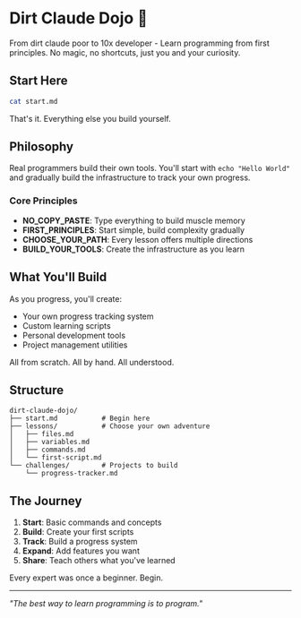 # Dirt Claude Dojo 🥷

From dirt claude poor to 10x developer - Learn programming from first principles. No magic, no shortcuts, just you and your curiosity.

## Start Here

```bash
cat start.md
```

That's it. Everything else you build yourself.

## Philosophy

Real programmers build their own tools. You'll start with `echo "Hello World"` and gradually build the infrastructure to track your own progress.

### Core Principles
- **NO_COPY_PASTE**: Type everything to build muscle memory
- **FIRST_PRINCIPLES**: Start simple, build complexity gradually
- **CHOOSE_YOUR_PATH**: Every lesson offers multiple directions
- **BUILD_YOUR_TOOLS**: Create the infrastructure as you learn

## What You'll Build

As you progress, you'll create:
- Your own progress tracking system
- Custom learning scripts
- Personal development tools
- Project management utilities

All from scratch. All by hand. All understood.

## Structure

```
dirt-claude-dojo/
├── start.md           # Begin here
├── lessons/           # Choose your own adventure
│   ├── files.md
│   ├── variables.md
│   ├── commands.md
│   └── first-script.md
└── challenges/        # Projects to build
    └── progress-tracker.md
```

## The Journey

1. **Start**: Basic commands and concepts
2. **Build**: Create your first scripts
3. **Track**: Build a progress system
4. **Expand**: Add features you want
5. **Share**: Teach others what you've learned

Every expert was once a beginner. Begin.

---

*"The best way to learn programming is to program."*
